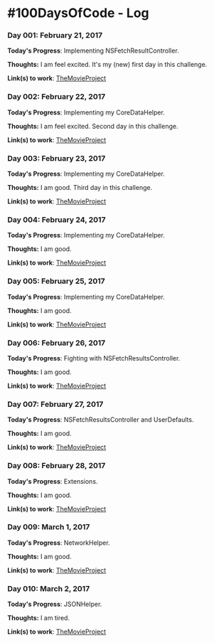 # #100DaysOfCode - Log

### Day 001: February 21, 2017

**Today's Progress**: Implementing NSFetchResultController.

**Thoughts:** I am feel excited. It's my (new) first day in this challenge.

**Link(s) to work**: [TheMovieProject](https://github.com/richardfrk/TheMovieProject)

### Day 002: February 22, 2017

**Today's Progress**: Implementing my CoreDataHelper.

**Thoughts:** I am feel excited. Second day in this challenge.

**Link(s) to work**: [TheMovieProject](https://github.com/richardfrk/TheMovieProject)

### Day 003: February 23, 2017

**Today's Progress**: Implementing my CoreDataHelper.

**Thoughts:** I am good. Third day in this challenge.

**Link(s) to work**: [TheMovieProject](https://github.com/richardfrk/TheMovieProject)

### Day 004: February 24, 2017

**Today's Progress**: Implementing my CoreDataHelper.

**Thoughts:** I am good.

**Link(s) to work**: [TheMovieProject](https://github.com/richardfrk/TheMovieProject)

### Day 005: February 25, 2017

**Today's Progress**: Implementing my CoreDataHelper.

**Thoughts:** I am good.

**Link(s) to work**: [TheMovieProject](https://github.com/richardfrk/TheMovieProject)

### Day 006: February 26, 2017

**Today's Progress**: Fighting with NSFetchResultsController.

**Thoughts:** I am good.

**Link(s) to work**: [TheMovieProject](https://github.com/richardfrk/TheMovieProject)

### Day 007: February 27, 2017

**Today's Progress**: NSFetchResultsController and UserDefaults.

**Thoughts:** I am good.

**Link(s) to work**: [TheMovieProject](https://github.com/richardfrk/TheMovieProject)

### Day 008: February 28, 2017

**Today's Progress**: Extensions.

**Thoughts:** I am good.

**Link(s) to work**: [TheMovieProject](https://github.com/richardfrk/TheMovieProject)

### Day 009: March 1, 2017

**Today's Progress**: NetworkHelper.

**Thoughts:** I am good.

**Link(s) to work**: [TheMovieProject](https://github.com/richardfrk/TheMovieProject)

### Day 010: March 2, 2017

**Today's Progress**: JSONHelper.

**Thoughts:** I am tired.

**Link(s) to work**: [TheMovieProject](https://github.com/richardfrk/TheMovieProject)

